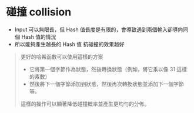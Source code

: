 # 碰撞 collision
- Input 可以無限長，但 Hash 值長度是有限的，會導致遇到兩個輸入卻導向同個 Hash 值的情況
- 所以能夠產生越長的 Hash 值 抗碰撞的效果越好

>更好的哈希函數可以使用這樣的方案
>- 它將第一個字節作為狀態，然後轉換狀態（例如，將它乘以像 31 這樣的素數）
>- 然後將下一個字節添加到狀態，然後再次轉換狀態並添加下一個字節等。
>
>這樣的操作可以顯著降低碰撞概率並產生更均勻的分佈。